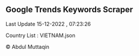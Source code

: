 

## Google Trends Keywords Scraper 
 
Last Update 15-12-2022 , 07:23:26

Country List :
VIETNAM.json



© Abdul Muttaqin 
